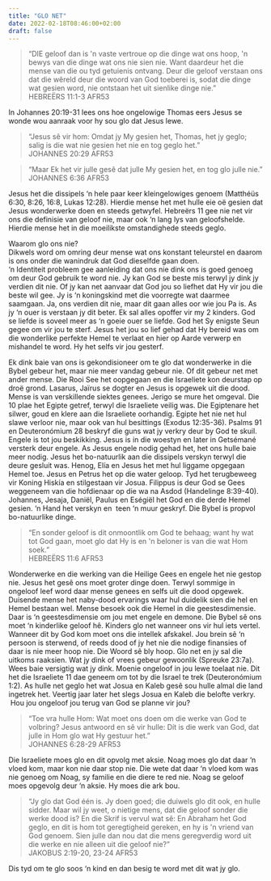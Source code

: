 ```yaml
---
title: "GLO NET"
date: 2022-02-18T08:46:00+02:00
draft: false
---
```

<html>
 <head></head>
 <body>
  <blockquote>
   <p>“DIE geloof dan is 'n vaste vertroue op die dinge wat ons hoop, 'n bewys van die dinge wat ons nie sien nie. Want daardeur het die mense van die ou tyd getuienis ontvang. Deur die geloof verstaan ons dat die wêreld deur die woord van God toeberei is, sodat die dinge wat gesien word, nie ontstaan het uit sienlike dinge nie.”<br>‭‭HEBREËRS‬ ‭11:1-3‬ ‭AFR53‬‬</p>
  </blockquote>
  <p>In Johannes 20:19-31 lees ons hoe ongelowige Thomas eers Jesus se wonde wou aanraak voor hy sou glo dat Jesus lewe.</p>
  <blockquote>
   <p>“Jesus sê vir hom: Omdat jy My gesien het, Thomas, het jy geglo; salig is die wat nie gesien het nie en tog geglo het.”<br>‭‭JOHANNES‬ ‭20:29‬ ‭AFR53‬‬</p>
  </blockquote>
  <blockquote>
   <p>“Maar Ek het vir julle gesê dat julle My gesien het, en tog glo julle nie.”<br>‭‭JOHANNES‬ ‭6:36‬ ‭AFR53‬‬</p>
  </blockquote>
  <p>Jesus het die dissipels ‘n hele paar keer kleingelowiges genoem (Matthéüs 6:30, 8:26, 16:8, Lukas 12:28). Hierdie mense het met hulle eie oë gesien dat Jesus wonderwerke doen en steeds getwyfel. Hebreërs 11 gee nie net vir ons die definisie van geloof nie, maar ook ‘n lang lys van geloofshelde. Hierdie mense het in die moeilikste omstandighede steeds geglo.</p>
  <p>Waarom glo ons nie?<br>Dikwels word om omring deur mense wat ons konstant teleurstel en daarom is ons onder die wanindruk dat God dieselfde gaan doen.<br>‘n Identiteit probleem gee aanleiding dat ons nie dink ons is goed genoeg om deur God gebruik te word nie. Jy kan God se beste mis terwyl jy dink jy verdien dit nie. Of jy kan net aanvaar dat God jou so liefhet dat Hy vir jou die beste wil gee. Jy is ‘n koningskind met die voorregte wat daarmee saamgaan. Ja, ons verdien dit nie, maar dit gaan alles oor wie jou Pa is. As jy ‘n ouer is verstaan jy dit beter. Ek sal alles opoffer vir my 2 kinders. God se liefde is soveel meer as ‘n goeie ouer se liefde. God het Sy enigste Seun gegee om vir jou te sterf. Jesus het jou so lief gehad dat Hy bereid was om die wonderlike perfekte Hemel te verlaat en hier op Aarde verwerp en mishandel te word. Hy het selfs vir jou gesterf.</p>
  <p>Ek dink baie van ons is gekondisioneer om te glo dat wonderwerke in die Bybel gebeur het, maar nie meer vandag gebeur nie. Of dit gebeur net met ander mense. Die Rooi See het oopgegaan en die Israeliete kon deurstap op droë grond. Lasarus, Jaïrus se dogter en Jesus is opgewek uit die dood. Mense is van verskillende siektes genees. Jerigo se mure het omgeval. Die 10 plae het Egipte getref, terwyl die Israeliete veilig was. Die Egiptenare het silwer, goud en klere aan die Israeliete oorhandig. Egipte het nie net hul slawe verloor nie, maar ook van hul besittings (Exodus 12:35-36). Psalms 91 en Deuteronómium 28 beskryf die guns wat jy verkry deur by God te skuil. Engele is tot jou beskikking. Jesus is in die woestyn en later in Getsémané versterk deur engele. As Jesus engele nodig gehad het, het ons hulle baie meer nodig. Jesus het bo-natuurlik aan die dissipels verskyn terwyl die deure gesluit was. Henog, Elía en Jesus het met hul liggame opgegaan Hemel toe. Jesus en Petrus het op die water geloop. Tyd het terugbeweeg vir Koning Hiskía en stilgestaan vir Josua. Filippus is deur God se Gees weggeneem van die hofdienaar op die wa na Asdod (Handelinge 8:39-40). Johannes, Jesaja, Daniël, Paulus en Eségiël het God en die derde Hemel gesien. ‘n Hand het verskyn en &nbsp;teen ‘n muur geskryf. Die Bybel is propvol bo-natuurlike dinge.</p>
  <blockquote>
   <p>“En sonder geloof is dit onmoontlik om God te behaag; want hy wat tot God gaan, moet glo dat Hy is en 'n beloner is van die wat Hom soek.”<br>‭‭HEBREËRS‬ ‭11:6‬ ‭AFR53‬‬</p>
  </blockquote>
  <p>Wonderwerke en die werking van die Heilige Gees en engele het nie gestop nie. Jesus het gesê ons moet groter dinge doen. Terwyl sommige in ongeloof leef word daar mense genees en selfs uit die dood opgewek. Duisende mense het naby-dood ervarings waar hul duidelik sien die hel en Hemel bestaan wel. Mense besoek ook die Hemel in die geestesdimensie. Daar is ‘n geestesdimensie om jou met engele en demone. Die Bybel sê ons moet ‘n kinderlike geloof hê. Kinders glo net wanneer ons vir hul iets vertel. Wanneer dit by God kom moet ons die intellek afskakel. Jou brein sê ‘n persoon is sterwend, of reeds dood of jy het nie die nodige finansies of daar is nie meer hoop nie. Die Woord sê bly hoop. Glo net en jy sal die uitkoms raaksien. Wat jy dink of vrees gebeur gewoonlik (Spreuke 23:7a). Wees baie versigtig wat jy dink. Moenie ongeloof in jou lewe toelaat nie. Dit het die Israeliete 11 dae geneem om tot by die Israel te trek (Deuteronómium 1:2). As hulle net geglo het wat Josua en Kaleb gesê sou hulle almal die land ingetrek het. Veertig jaar later het slegs Josua en Kaleb die belofte verkry. &nbsp;Hou jou ongeloof jou terug van God se planne vir jou?</p>
  <blockquote>
   <p>“Toe vra hulle Hom: Wat moet ons doen om die werke van God te volbring? Jesus antwoord en sê vir hulle: Dít is die werk van God, dat julle in Hom glo wat Hy gestuur het.”<br>‭‭JOHANNES‬ ‭6:28-29‬ ‭AFR53‬‬</p>
  </blockquote>
  <p>Die Israeliete moes glo en dit opvolg met aksie. Noag moes glo dat daar ‘n vloed kom, maar kon nie daar stop nie. Die wete dat daar ‘n vloed kom was nie genoeg om Noag, sy familie en die diere te red nie. Noag se geloof moes opgevolg deur ‘n aksie. Hy moes die ark bou.</p>
  <blockquote>
   <p>“Jy glo dat God één is. Jy doen goed; die duiwels glo dit ook, en hulle sidder. Maar wil jy weet, o nietige mens, dat die geloof sonder die werke dood is? En die Skrif is vervul wat sê: En Abraham het God geglo, en dit is hom tot geregtigheid gereken, en hy is 'n vriend van God genoem. Sien julle dan nou dat die mens geregverdig word uit die werke en nie alleen uit die geloof nie?”<br>‭‭JAKOBUS‬ ‭2:19-20, 23-24‬ ‭AFR53‬‬</p>
  </blockquote>
  <p>Dis tyd om te glo soos ‘n kind en dan besig te word met dit wat jy glo.&nbsp;<br>&nbsp;</p>
 </body>
</html>